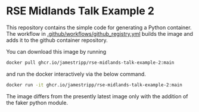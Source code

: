 # RSE Midlands Talk Example 2

This repository contains the simple code for generating a Python container. The workflow in [.github/workflows/github_registry.yml](/.github/workflows/github_registry.yml) builds the image and adds it to the github container repository.

You can download this image by running

```bash
docker pull ghcr.io/jamestripp/rse-midlands-talk-example-2:main
```

and run the docker interactively via the below command.

```bash
docker run -it ghcr.io/jamestripp/rse-midlands-talk-example-2:main
```

The image differs from the presently latest image only with the addition of the faker python module.
